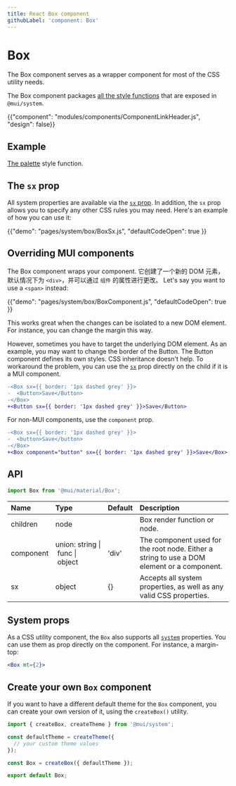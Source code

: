 ```yaml
---
title: React Box component
githubLabel: 'component: Box'
---
```


# Box

<p class="description">The Box component serves as a wrapper component for most of the CSS utility needs.</p>

The Box component packages [all the style functions](/system/basics/#all-inclusive) that are exposed in `@mui/system`.

{{"component": "modules/components/ComponentLinkHeader.js", "design": false}}

## Example

[The palette](/system/palette/) style function.

## The `sx` prop

All system properties are available via the [`sx` prop](/system/basics/#the-sx-prop). In addition, the `sx` prop allows you to specify any other CSS rules you may need. Here's an example of how you can use it:

{{"demo": "pages/system/box/BoxSx.js", "defaultCodeOpen": true }}

## Overriding MUI components

The Box component wraps your component. 它创建了一个新的 DOM 元素，默认情况下为 `<div>`，并可以通过 `组件` 的属性进行更改。 Let's say you want to use a `<span>` instead:

{{"demo": "pages/system/box/BoxComponent.js", "defaultCodeOpen": true }}

This works great when the changes can be isolated to a new DOM element. For instance, you can change the margin this way.

However, sometimes you have to target the underlying DOM element. As an example, you may want to change the border of the Button. The Button component defines its own styles. CSS inheritance doesn't help. To workaround the problem, you can use the [`sx`](/system/basics/#the-sx-prop) prop directly on the child if it is a MUI component.

```diff
-<Box sx={{ border: '1px dashed grey' }}>
-  <Button>Save</Button>
-</Box>
+<Button sx={{ border: '1px dashed grey' }}>Save</Button>
```

For non-MUI components, use the `component` prop.

```diff
-<Box sx={{ border: '1px dashed grey' }}>
-  <button>Save</button>
-</Box>
+<Box component="button" sx={{ border: '1px dashed grey' }}>Save</Box>
```

## API

```jsx
import Box from '@mui/material/Box';
```

| Name                                     | Type                                                                                                                          | Default                                 | Description                                                                                |
|:---------------------------------------- |:----------------------------------------------------------------------------------------------------------------------------- |:--------------------------------------- |:------------------------------------------------------------------------------------------ |
| <span class="prop-name">children</span>  | <span class="prop-type">node<br></span>                                                                                 |                                         | Box render function or node.                                                               |
| <span class="prop-name">component</span> | <span class="prop-type">union:&nbsp;string&nbsp;&#124;<br>&nbsp;func&nbsp;&#124;<br>&nbsp;object<br></span> | <span class="prop-default">'div'</span> | The component used for the root node. Either a string to use a DOM element or a component. |
| <span class="prop-name">sx</span>        | <span class="prop-type">object</span>                                                                                         | <span class="prop-default">{}</span>    | Accepts all system properties, as well as any valid CSS properties.                        |

## System props

As a CSS utility component, the `Box` also supports all [`system`](/system/properties/) properties. You can use them as prop directly on the component. For instance, a margin-top:

```jsx
<Box mt={2}>
```

## Create your own `Box` component

If you want to have a different default theme for the `Box` component, you can create your own version of it, using the `createBox()` utility.

```js
import { createBox, createTheme } from '@mui/system';

const defaultTheme = createTheme({
  // your custom theme values
});

const Box = createBox({ defaultTheme });

export default Box;
```
